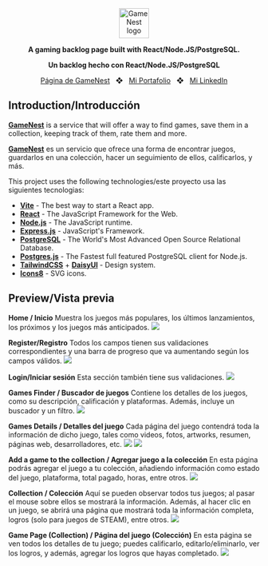 <div align="center">
<a href="https://gamenest.onrender.com/">
    <img
      src="https://i.imgur.com/6u8rkPC.png"
      alt="GameNest logo"
      height="60"
    />
  </a>
  <p>
    <b>
        A gaming backlog page built with React/Node.JS/PostgreSQL.
    </b>
  </p>
     <p>
    <b>
        Un backlog hecho con React/Node.JS/PostgreSQL
    </b>
  </p>
    
<a href="https://gamenest.onrender.com/">Página de GameNest</a>
<span>&nbsp;&nbsp;❖&nbsp;&nbsp;</span>
<a href="https://danielcabral.onrender.com/">Mi Portafolio</a>
<span>&nbsp;&nbsp;❖&nbsp;&nbsp;</span>
<a href="https://www.linkedin.com/in/hugo-daniel-cabral/">Mi LinkedIn</a>
</div>

## Introduction/Introducción

[**GameNest**](#) is a service that will offer a way to find games, save them in a collection, keeping track of them, rate them and more.

[**GameNest**](#) es un servicio que ofrece una forma de encontrar juegos, guardarlos en una colección, hacer un seguimiento de ellos, calificarlos, y más.


This project uses the following technologies/este proyecto usa las siguientes tecnologias:

- [**Vite**](https://vitejs.dev/) - The best way to start a React app.
- [**React**](https://react.dev/) - The JavaScript Framework for the Web.
- [**Node.js**](https://nodejs.org/) - The JavaScript runtime.
- [**Express.js**](https://expressjs.com/) - JavaScript's Framework.
- [**PostgreSQL**](https://www.postgresql.org/) - The World's Most Advanced Open Source Relational Database.
- [**Postgres.js**](https://github.com/porsager/postgres) - The Fastest full featured PostgreSQL client for Node.js.
- [**TailwindCSS**](https://tailwindcss.com/) + [**DaisyUI**](https://daisyui.com/) - Design system.
- [**Icons8**](https://icons8.com/) - SVG icons.

## Preview/Vista previa


**Home / Inicio**
Muestra los juegos más populares, los últimos lanzamientos, los próximos y los juegos más anticipados.
<img src="https://github.com/user-attachments/assets/22185a9e-bc9f-47a7-ac43-d1176e2e8d77">

**Register/Registro**
Todos los campos tienen sus validaciones correspondientes y una barra de progreso que va aumentando según los campos válidos.
<img src="https://github.com/user-attachments/assets/f1e5afd7-5f39-4970-903e-7a42b2a50bf2">

**Login/Iniciar sesión**
Esta sección también tiene sus validaciones.
<img src="https://github.com/user-attachments/assets/2378034c-3bc7-49de-8895-d936e281064c">

**Games Finder / Buscador de juegos**
Contiene los detalles de los juegos, como su descripción, calificación y plataformas. Además, incluye un buscador y un filtro.
<img src="https://github.com/user-attachments/assets/8e613f86-c253-4578-b5cd-1983cdb0c73c">

**Games Details / Detalles del juego**
Cada página del juego contendrá toda la información de dicho juego, tales como videos, fotos, artworks, resumen, páginas web, desarrolladores, etc.
<img src="https://github.com/user-attachments/assets/5b5c8126-18a2-418b-b16c-46dd55389d5c">
<img src="https://github.com/user-attachments/assets/7f136af4-d540-444f-93a2-742c34ef45b9">

**Add a game to the collection / Agregar juego a la colección**
En esta página podrás agregar el juego a tu colección, añadiendo información como estado del juego, plataforma, total pagado, horas, entre otros.
<img src="https://github.com/user-attachments/assets/632649f0-d15d-4c80-a172-f6afb3260031">

**Collection / Colección**
Aquí se pueden observar todos tus juegos; al pasar el mouse sobre ellos se mostrará la información. Además, al hacer clic en un juego, se abrirá una página que mostrará toda la información completa, logros (solo para juegos de STEAM), entre otros.
<img src="https://github.com/user-attachments/assets/cc35cc39-015f-4032-9a11-50dd22aeff0d">

**Game Page (Collection) / Página del juego (Colección)**
En esta página se ven todos los detalles de tu juego; puedes calificarlo, editarlo/eliminarlo, ver los logros, y además, agregar los logros que hayas completado.
<img src="https://github.com/user-attachments/assets/d04c69e9-a248-4b3f-9d01-4a0a1a1d9101">


